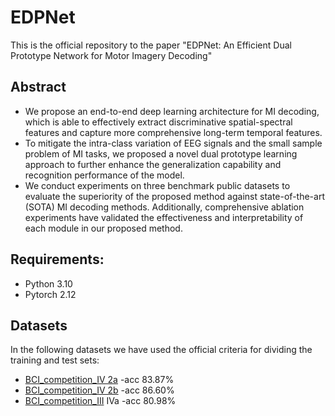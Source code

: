 # EDPNet
This is the official repository to the paper "EDPNet: An Efficient Dual Prototype Network for Motor Imagery Decoding"

## Abstract
- We propose an end-to-end deep learning architecture for MI decoding, which is able to effectively extract discriminative spatial-spectral features and capture more comprehensive long-term temporal features.
- To mitigate the intra-class variation of EEG signals and the small sample problem of MI tasks, we proposed a novel dual prototype learning approach to further enhance the generalization capability and recognition performance of the model.
- We conduct experiments on three benchmark public datasets to evaluate the superiority of the proposed method against state-of-the-art (SOTA) MI decoding methods. Additionally, comprehensive ablation experiments have validated the effectiveness and interpretability of each module in our proposed method.

## Requirements:
- Python 3.10
- Pytorch 2.12

## Datasets
In the following datasets we have used the official criteria for dividing the training and test sets:
- [BCI_competition_IV 2a](https://www.bbci.de/competition/iv/) -acc 83.87%
- [BCI_competition_IV 2b](https://www.bbci.de/competition/iv/) -acc 86.60%
- [BCI_competition_III](https://bbci.de/competition/iii/desc_IVa.html) IVa -acc 80.98%